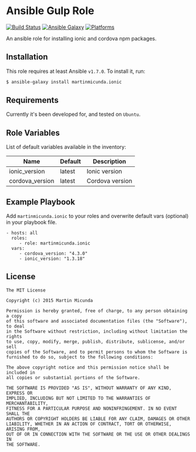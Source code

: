 Ansible Gulp Role
=========

[![Build Status](https://secure.travis-ci.org/martinmicunda/ansible-role-ionic.png)](http://travis-ci.org/martinmicunda/ansible-role-ionic) [![Ansible Galaxy](http://img.shields.io/badge/galaxy-martinmicunda.gulp-blue.svg)](https://galaxy.ansible.com/list#/roles/1707) [![Platforms](http://img.shields.io/badge/platforms-ubuntu-orange.svg)](#)

An ansible role for installing ionic and cordova npm packages.

Installation
------------
This role requires at least Ansible `v1.7.0`. To install it, run:

```bash
$ ansible-galaxy install martinmicunda.ionic
```

Requirements
------------

Currently it's been developed for, and tested on `Ubuntu`.


Role Variables
--------------

List of default variables available in the inventory:

| Name                    | Default   | Description      |
| ----------------------- | --------- | ---------------- |
| ionic_version           | latest    | Ionic version    |
| cordova_version         | latest    | Cordova version  |

Example Playbook
----------------

Add `martinmicunda.ionic` to your roles and overwrite default vars (optional) in your playbook file.

    - hosts: all
      roles:
         - role: martinmicunda.ionic
      vars:
         - cordova_version: "4.3.0"  
         - ionic_version: "1.3.18" 

License
-------

    The MIT License
    
    Copyright (c) 2015 Martin Micunda  

    Permission is hereby granted, free of charge, to any person obtaining a copy
    of this software and associated documentation files (the "Software"), to deal
    in the Software without restriction, including without limitation the rights
    to use, copy, modify, merge, publish, distribute, sublicense, and/or sell
    copies of the Software, and to permit persons to whom the Software is
    furnished to do so, subject to the following conditions:
    
    The above copyright notice and this permission notice shall be included in
    all copies or substantial portions of the Software.
    
    THE SOFTWARE IS PROVIDED "AS IS", WITHOUT WARRANTY OF ANY KIND, EXPRESS OR
    IMPLIED, INCLUDING BUT NOT LIMITED TO THE WARRANTIES OF MERCHANTABILITY,
    FITNESS FOR A PARTICULAR PURPOSE AND NONINFRINGEMENT. IN NO EVENT SHALL THE
    AUTHORS OR COPYRIGHT HOLDERS BE LIABLE FOR ANY CLAIM, DAMAGES OR OTHER
    LIABILITY, WHETHER IN AN ACTION OF CONTRACT, TORT OR OTHERWISE, ARISING FROM,
    OUT OF OR IN CONNECTION WITH THE SOFTWARE OR THE USE OR OTHER DEALINGS IN
    THE SOFTWARE.
